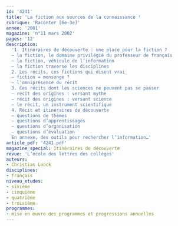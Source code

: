 ```yaml
---
id: '4241'
title: 'La fiction aux sources de la connaissance '
rubrique: 'Raconter [6e-3e]'
annee: '2001'
magazine: 'n°11 mars 2002'
pages: '12'
description: 
  '1. Itinéraires de découverte : une place pour la fiction ?
  – la fiction, le domaine privilégié du professeur de français
  – la fiction, véhicule de l’information
  – la fiction traverse les disciplines
  2. Les récits, ces fictions qui disent vrai
  – fiction = mensonge ?
  – l’omniprésence du récit
  3. Ces récits dont les sciences ne peuvent pas se passer
  – récit des origines : versant mythe
  – récit des origines : versant science
  – le récit, un instrument scientifique
  4. Récit et itinéraires de découverte
  – questions de thèmes
  – questions d’apprentissages
  – questions d’organisation
  – questions d’évaluation
  En annexe, des outils pour rechercher l’information…'
article_pdf: '4241.pdf'
magazine_special: Itinéraires de découverte
revue: 'L’école des lettres des collèges'
auteurs:
- Christian Loock
disciplines:
- français
niveau_etudes:
- sixième
- cinquième
- quatrième
- troisième
programmes:
- mise en œuvre des programmes et progressions annuelles
---
```

